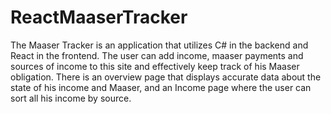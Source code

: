 # ReactMaaserTracker
The Maaser Tracker is an application that utilizes C# in the backend and React in the frontend.
The user can add income, maaser payments and sources of income to this site and effectively keep track of his Maaser obligation.
There is an overview page that displays accurate data about the state of his income and Maaser,
and an Income page where the user can sort all his income by source.

